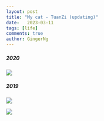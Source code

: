 ```yaml
---
layout: post
title: "My cat - TuanZi (updating)"
date:   2023-03-11
tags: [life]
comments: true
author: GingerNg
---
```


##### 2020
![](https://s2.loli.net/2023/03/11/zV9QBnkiu7oFMPH.jpg)
##### 2019
![](https://s2.loli.net/2023/03/11/hSQZMPDr4EpofWy.jpg)

![](https://s2.loli.net/2023/03/11/CXRxfeHDg3Izlvd.jpg)